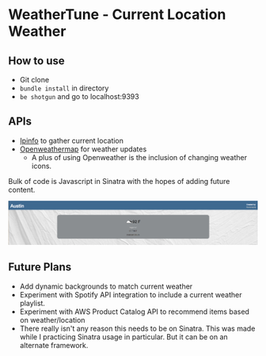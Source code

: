 # WeatherTune - Current Location Weather

## How to use
* Git clone
* ```bundle install``` in directory
* ``` be shotgun ``` and go to localhost:9393

## APIs
* [Ipinfo](https://ipinfo.io/) to gather current location
* [Openweathermap](http://openweathermap.org/) for weather updates
  * A plus of using Openweather is the inclusion of changing weather icons.

Bulk of code is Javascript in Sinatra with the hopes of adding future content.

![current](version1-sample.png)

## Future Plans
* Add dynamic backgrounds to match current weather
* Experiment with Spotify API integration to include a current weather playlist.
* Experiment with AWS Product Catalog API to recommend items based on weather/location
* There really isn't any reason this needs to be on Sinatra. This was made while I practicing Sinatra usage in particular. But it can be on an alternate framework.
